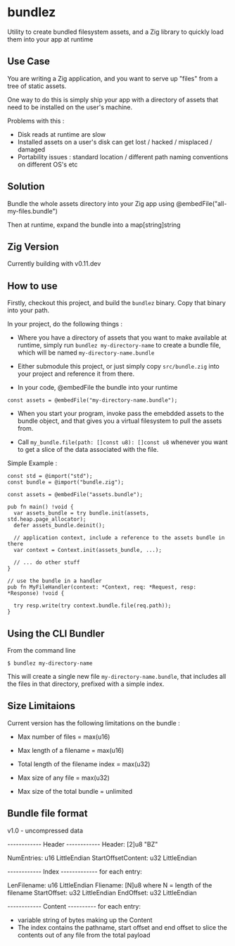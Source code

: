 # bundlez

Utility to create bundled filesystem assets, and a Zig library to quickly load them into your
app at runtime

## Use Case

You are writing a Zig application, and you want to serve up "files" from a tree of 
static assets.

One way to do this is simply ship your app with a directory of assets that need to be installed
on the user's machine.

Problems with this :
- Disk reads at runtime are slow
- Installed assets on a user's disk can get lost / hacked / misplaced / damaged
- Portability issues : standard location / different path naming conventions on different OS's etc
 

## Solution

Bundle the whole assets directory into your Zig app using @embedFile("all-my-files.bundle")

Then at runtime, expand the bundle into a map[string]string

## Zig Version

Currently building with v0.11.dev 

## How to use

Firstly, checkout this project, and build the `bundlez` binary. Copy that binary
into your path.


In your project, do the following things :

- Where you have a directory of assets that you want to make available at runtime,
  simply run `bundlez my-directory-name` to create a bundle file, which will be 
  named `my-directory-name.bundle`

- Either submodule this project, or just simply copy `src/bundle.zig` into your project
  and reference it from there.

- In your code, @embedFile the bundle into your runtime 
```
const assets = @embedFile("my-directory-name.bundle");
```

- When you start your program, invoke pass the emebdded assets to the bundle object,
  and that gives you a virtual filesystem to pull the assets from.

- Call `my_bundle.file(path: []const u8): []const u8` whenever you want to get a slice
  of the data associated with the file.


Simple Example :

```
const std = @import("std");
const bundle = @import("bundle.zig");

const assets = @embedFile("assets.bundle");

pub fn main() !void {
  var assets_bundle = try bundle.init(assets, std.heap.page_allocator);
  defer assets_bundle.deinit();

  // application context, include a reference to the assets bundle in there
  var context = Context.init(assets_bundle, ...);

  // ... do other stuff  
}

// use the bundle in a handler 
pub fn MyFileHandler(context: *Context, req: *Request, resp: *Response) !void {

  try resp.write(try context.bundle.file(req.path));
}
```




## Using the CLI Bundler

From the command line
```
$ bundlez my-directory-name
```

This will create a single new file `my-directory-name.bundle`, that includes all the files in that directory, 
prefixed with a simple index.

## Size Limitaions

Current version has the following limitations on the bundle :

- Max number of files = max(u16)
- Max length of a filename = max(u16)
- Total length of the filename index = max(u32)
- Max size of any file = max(u32)

- Max size of the total bundle = unlimited

## Bundle file format

v1.0 - uncompressed data

------------ Header ------------
Header: [2]u8  "BZ"

NumEntries: u16 LittleEndian
StartOffsetContent: u32 LittleEndian

------------ Index -------------
for each entry:

LenFilename: u16 LittleEndian
Fliename: [N]u8  where N = length of the filename
StartOffset: u32 LittleEndian
EndOffset: u32 LittleEndian

------------ Content ----------
for each entry:

- variable string of bytes making up the Content
- The index contains the pathname, start offset and end offset 
  to slice the contents out of any file from the total payload



